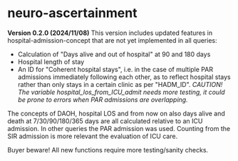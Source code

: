 # neuro-ascertainment

**Version 0.2.0 (2024/11/08)**
This version includes updated features in hospital-admission-concept that are not yet implemented in all queries:
* Calculation of "Days alive and out of hospital" at 90 and 180 days
* Hospital length of stay
* An ID for "Coherent hospital stays", i.e. in the case of multiple PAR admissions immediately following each other, as to reflect hospital stays rather than only stays in a certain clinic as per "HADM_ID". *CAUTION! The variable hospital_los_from_ICU_admit needs more testing, it could be prone to errors when PAR admissions are overlapping.*

The concepts of DAOH, hospital LOS and from now on also days alive and death at 7/30/90/180/365 days are all calculated relative to an ICU admission. In other queries the PAR admission was used. Counting from the SIR admission is more relevant the evaluation of ICU care.

Buyer beware! All new functions require more testing/sanity checks.